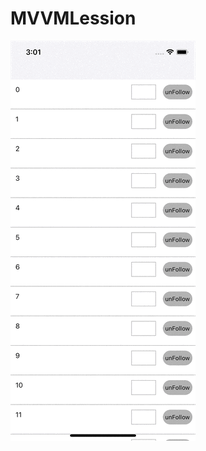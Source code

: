 # MVVMLession
![image](https://github.com/hwq992689548/MVVMLession/blob/main/Simulator.gif?raw=true )   
